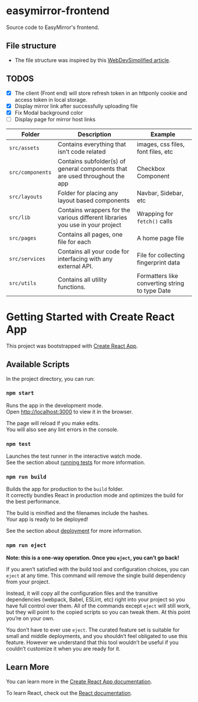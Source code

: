 # easymirror-frontend
Source code to EasyMirror's frontend.

## File structure
- The file structure was inspired by this [WebDevSimplified article](https://blog.webdevsimplified.com/2022-07/react-folder-structure/).

## TODOS
- [x] The client (Front end) will store refresh token in an httponly cookie and access token in local storage.
- [x] Display mirror link after successfully uploading file
- [x] Fix Modal background color
- [ ] Display page for mirror host links

Folder  | Description | Example
------------- | ------------- | -------------
`src/assets ` | Contains everything that isn’t code related | images, css files, font files, etc
`src/components `  | Contains subfolder(s) of general components that are used throughout the app | Checkbox Component
`src/layouts `  | Folder for placing any layout based components | Navbar, Sidebar, etc
`src/lib`  | Contains wrappers for the various different libraries you use in your project | Wrapping for `fetch()` calls
`src/pages `  | Contains all pages, one file for each | A home page file
`src/services `  | Contains all your code for interfacing with any external API. | File for collecting fingerprint data
`src/utils `  | Contains all utility functions. | Formatters like converting string to type Date

# Getting Started with Create React App

This project was bootstrapped with [Create React App](https://github.com/facebook/create-react-app).

## Available Scripts

In the project directory, you can run:

### `npm start`

Runs the app in the development mode.\
Open [http://localhost:3000](http://localhost:3000) to view it in the browser.

The page will reload if you make edits.\
You will also see any lint errors in the console.

### `npm test`

Launches the test runner in the interactive watch mode.\
See the section about [running tests](https://facebook.github.io/create-react-app/docs/running-tests) for more information.

### `npm run build`

Builds the app for production to the `build` folder.\
It correctly bundles React in production mode and optimizes the build for the best performance.

The build is minified and the filenames include the hashes.\
Your app is ready to be deployed!

See the section about [deployment](https://facebook.github.io/create-react-app/docs/deployment) for more information.

### `npm run eject`

**Note: this is a one-way operation. Once you `eject`, you can’t go back!**

If you aren’t satisfied with the build tool and configuration choices, you can `eject` at any time. This command will remove the single build dependency from your project.

Instead, it will copy all the configuration files and the transitive dependencies (webpack, Babel, ESLint, etc) right into your project so you have full control over them. All of the commands except `eject` will still work, but they will point to the copied scripts so you can tweak them. At this point you’re on your own.

You don’t have to ever use `eject`. The curated feature set is suitable for small and middle deployments, and you shouldn’t feel obligated to use this feature. However we understand that this tool wouldn’t be useful if you couldn’t customize it when you are ready for it.

## Learn More

You can learn more in the [Create React App documentation](https://facebook.github.io/create-react-app/docs/getting-started).

To learn React, check out the [React documentation](https://reactjs.org/).
